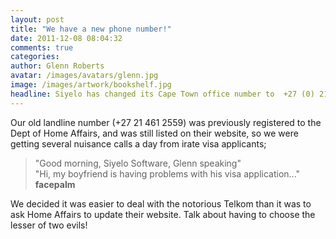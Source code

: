 ```yaml
---
layout: post
title: "We have a new phone number!"
date: 2011-12-08 08:04:32
comments: true
categories:
author: Glenn Roberts
avatar: /images/avatars/glenn.jpg
image: /images/artwork/bookshelf.jpg
headline: Siyelo has changed its Cape Town office number to  +27 (0) 21 461 2050.
---
```

Our old landline number (+27 21 461 2559) was previously registered to the Dept of Home Affairs, and was still listed on their website, so we were getting several nuisance calls a day from irate visa applicants;

> "Good morning, Siyelo Software, Glenn speaking" <br />
> "Hi, my boyfriend is having problems with his visa application..." <br />
> **facepalm**

We decided it was easier to deal with the notorious Telkom than it was to ask Home Affairs to update their website. Talk about having to choose the lesser of two evils!
